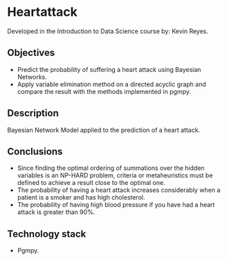 # Heartattack
Developed in the Introduction to Data Science course by: Kevin Reyes. 
## Objectives
- Predict the probability of suffering a heart attack using Bayesian Networks.
- Apply variable elimination method on a directed acyclic graph and compare the result with the methods implemented in pgmpy.

## Description
Bayesian Network Model applied to the prediction of a heart attack.

## Conclusions
- Since finding the optimal ordering of summations over the hidden variables is an NP-HARD problem, criteria or metaheuristics must be defined to achieve a result close to the optimal one.
- The probability of having a heart attack increases considerably when a patient is a smoker and has high cholesterol.
- The probability of having high blood pressure if you have had a heart attack is greater than 90%.

## Technology stack
- Pgmpy.